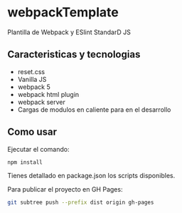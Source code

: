 # webpackTemplate

Plantilla de Webpack y ESlint StandarD JS

## Caracteristicas y tecnologias

- reset.css
- Vanilla JS
- webpack 5
- webpack html plugin
- webpack server
- Cargas de modulos en caliente para en el desarrollo

## Como usar

Ejecutar el comando:

```bash
npm install
```

Tienes detallado en package.json los scripts disponibles.

Para publicar el proyecto en GH Pages:

```bash
git subtree push --prefix dist origin gh-pages
```

